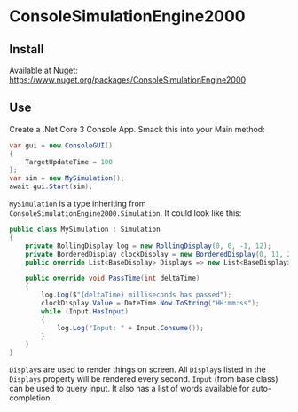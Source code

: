# ConsoleSimulationEngine2000

## Install

Available at Nuget: https://www.nuget.org/packages/ConsoleSimulationEngine2000

## Use

Create a .Net Core 3 Console App. Smack this into your Main method:

```csharp
var gui = new ConsoleGUI()
{
    TargetUpdateTime = 100
};
var sim = new MySimulation();
await gui.Start(sim);
```

`MySimulation` is a type inheriting from `ConsoleSimulationEngine2000.Simulation`. It could look like this:

```csharp
public class MySimulation : Simulation
{
    private RollingDisplay log = new RollingDisplay(0, 0, -1, 12);
    private BorderedDisplay clockDisplay = new BorderedDisplay(0, 11, 20, 3) { };
    public override List<BaseDisplay> Displays => new List<BaseDisplay>() { log, clockDisplay, Input.CreateDisplay(0, -3, -1, 3) };

    public override void PassTime(int deltaTime)
    {
        log.Log($"{deltaTime} milliseconds has passed");
        clockDisplay.Value = DateTime.Now.ToString("HH:mm:ss");
        while (Input.HasInput)
        {
            log.Log("Input: " + Input.Consume());
        }
    }
}
```
`Display`s are used to render things on screen. All `Display`s listed in the `Displays` property will be rendered every second.
`Input` (from base class) can be used to query input. It also has a list of words available for auto-completion.
